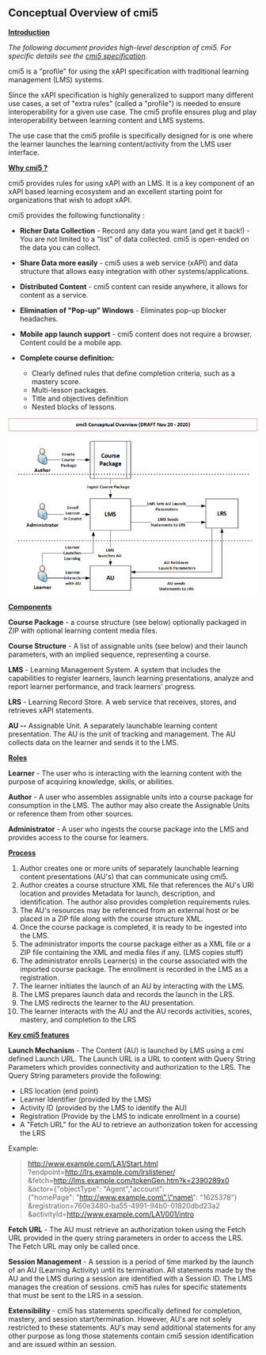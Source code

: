 
## Conceptual Overview of cmi5

**<u>Introduction</u>**

*The following document provides high-level description of cmi5. For specific details see the [cmi5 specification](https://github.com/AICC/CMI-5_Spec_Current/blob/quartz/cmi5_spec.md).*

cmi5 is a "profile" for using the xAPI specification with traditional learning management (LMS) systems.

Since the xAPI specification is highly generalized to support many different use cases, a set of "extra rules" (called a "profile") is needed to ensure interoperability for a given use case. The cmi5 profile ensures plug and play interoperability between learning content and LMS systems.

The use case that the cmi5 profile is specifically designed for is one where the learner launches the learning content/activity from the LMS user interface.

**<u>Why cmi5 ?</u>**

cmi5 provides rules for using xAPI with an LMS. It is a key component of an xAPI based learning ecosystem and an excellent starting point for organizations that wish to adopt xAPI.

cmi5 provides the following functionality :

-   **Richer Data Collection** - Record any data you want (and get it back!) - You are not limited to a \"list\" of data collected. cmi5 is open-ended on the data you can collect.

-   **Share Data more easily** - cmi5 uses a web service (xAPI) and data structure that allows easy integration with other systems/applications.

- **Distributed Content** - cmi5 content can reside anywhere, it allows for content as a service.

- **Elimination of \"Pop-up\" Windows** - Eliminates pop-up blocker headaches.

- **Mobile app launch support** - cmi5 content does not require a browser. Content could be a mobile app.

- **Complete course definition:**
    -   Clearly defined rules that define completion criteria, such as a mastery score.
    -   Multi-lesson packages.
    -   Title and objectives definition
    -   Nested blocks of lessons.

<p align="center"> <img width="720" src="https://raw.githubusercontent.com/AICC/CMI-5_Spec_Current/gh-pages/images/cmi5-concept-overview-11-20-2020.png"></p>

**<u>Components</u>**

**Course Package** - a course structure (see below) optionally packaged in ZIP with optional learning content media files.

**Course Structure** - A list of assignable units (see below) and their launch parameters, with an implied sequence, representing a course.

**LMS** - Learning Management System. A system that includes the capabilities to register learners, launch learning presentations, analyze and report learner performance, and track learners\' progress.

**LRS** - Learning Record Store. A web service that receives, stores, and retrieves xAPI statements.

**AU --** Assignable Unit. A separately launchable learning content presentation. The AU is the unit of tracking and management. The AU collects data on the learner and sends it to the LMS.

**<u>Roles</u>**

**Learner** - The user who is interacting with the learning content with the purpose of acquiring knowledge, skills, or abilities.

**Author** - A user who assembles assignable units into a course package for consumption in the LMS. The author may also create the Assignable Units or reference them from other sources.

**Administrator** - A user who ingests the course package into the LMS and provides access to the course for learners.

**<u>Process</u>**

1.  Author creates one or more units of separately launchable learning content presentations (AU's) that can communicate using cmi5.
2.  Author creates a course structure XML file that references the AU's URI location and provides Metadata for launch, description, and identification. The author also provides completion requirements rules.
3.  The AU's resources may be referenced from an external host or be placed in a ZIP file along with the course structure XML.
4.  Once the course package is completed, it is ready to be ingested into the LMS.
5.  The administrator imports the course package either as a XML file or a ZIP file containing the XML and media files if any. (LMS copies stuff)
6.  The administrator enrolls Learner(s) in the course associated with the imported course package. The enrollment is recorded in the LMS as a registration.
7.  The learner initiates the launch of an AU by interacting with the LMS.
8.  The LMS prepares launch data and records the launch in the LRS.
9.  The LMS redirects the learner to the AU presentation.
10. The learner interacts with the AU and the AU records activities, scores, mastery, and completion to the LRS

**<u>Key cmi5 features</u>**

**Launch Mechanism** - The Content (AU) is launched by LMS using a cmi defined Launch URL. The Launch URL is a URL to content with Query String Parameters which provides connectivity and authorization to the LRS. The Query String parameters provide the following:

-   LRS location (end point)
-   Learner Identifier (provided by the LMS)
-   Activity ID (provided by the LMS to identify the AU)
-   Registration (Provide by the LMS to indicate enrollment in a course)
-   A "Fetch URL" for the AU to retrieve an authorization token for accessing the LRS

Example:

> http://www.example.com/LA1/Start.html  
> ?endpoint=http://lrs.example.com/lrslistener/   
> &fetch=http://lms.example.com/tokenGen.htm?k=2390289x0   
> &actor={\"objectType\": \"Agent\",\"account\":   
> {\"homePage\": \"http://www.example.com\",\"name\": \"1625378\"}    
> &registration=760e3480-ba55-4991-94b0-01820dbd23a2   
> &activityId=http://www.example.com/LA1/001/intro

**Fetch URL** - The AU must retrieve an authorization token using the Fetch URL provided in the query string parameters in order to access the LRS. The Fetch URL may only be called once.

**Session Management** - A session is a period of time marked by the launch of an AU (Learning Activity) until its termination. All statements made by the AU and the LMS during a session are identified with a Session ID. The LMS manages the creation of sessions. cmi5 has rules for specific statements that must be sent to the LRS in a session.

**Extensibility** - cmi5 has statements specifically defined for completion, mastery, and session start/termination. However, AU's are not solely restricted to these statements. AU's may send additional statements for any other purpose as long those statements contain cmi5 session identification and are issued within an session.
